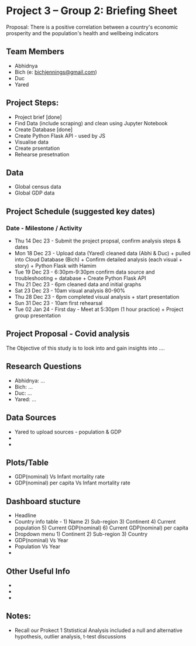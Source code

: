 # Project 3 – Group 2: Briefing Sheet
Proposal: There is a positive correlation between a country's economic prosperity and the population's health and wellbeing indicators

## Team Members
- Abhidnya
- Bich (e: bichjennings@gmail.com)
- Duc
- Yared

## Project Steps:
- Project brief [done]
- Find Data (include scraping) and clean using Jupyter Notebook
- Create Database [done]
- Create Python Flask API - used by JS
- Visualise data
- Create prsentation
- Rehearse presetnation

## Data
- Global census data
- Global GDP data

## Project Schedule (suggested key dates)
### Date - Milestone / Activity
- Thu 14 Dec 23 - Submit the project propsal, confirm analysis steps & dates
- Mon 18 Dec 23 - Upload data (Yared) cleaned data (Abhi & Duc) + pulled into Cloud Database (Bich) + Confirm detailed analysis (each visual + story) + Python Flask with Hamim
- Tue 19 Dec 23 - 6:30pm-9:30pm confirm data source and troubleshooting + database + Create Python Flask API 
- Thu 21 Dec 23 - 6pm cleaned data and initial graphs
- Sat 23 Dec 23 - 10am visual analysis 80-90%
- Thu 28 Dec 23 - 6pm completed visual analysis + start presentation 
- Sun 31 Dec 23 - 10am first rehearsal 
- Tue 02 Jan 24 - First day - Meet at 5:30pm (1 hour practice) + Project group presentation


## Project Proposal - Covid analysis
The Objective of this study is to look into and gain insights into ....


## Research Questions 
- Abhidnya: ... 
- Bich: ...
- Duc: ...
- Yared: ...


## Data Sources
- Yared to upload sources - population & GDP
- 
-

## Plots/Table
- GDP(nominal) Vs Infant mortality rate
- GDP(nominal) per capita Vs Infant mortality rate

## Dashboard stucture
- Headline
- Country info table - 1) Name 2) Sub-region 3) Continent 4) Current population 5) Current GDP(nominal) 6) Current GDP(nominal) per capita
- Dropdown menu 1) Continent 2) Sub-region 3) Country
- GDP(nominal) Vs Year
- Population Vs Year
- 

## Other Useful Info
- 
-
-


## Notes:
- Recall our Prokect 1 Ststistical Analysis included a null and alternative hypothesis, outlier analysis, t-test discussions
